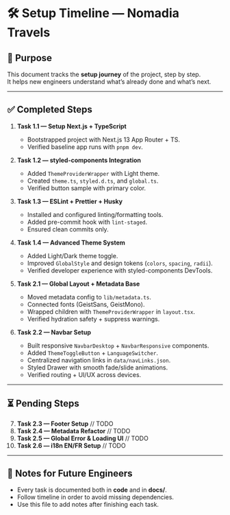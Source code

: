 # 🛠️ Setup Timeline — Nomadia Travels

## 🎯 Purpose

This document tracks the **setup journey** of the project, step by step.  
It helps new engineers understand what’s already done and what’s next.

---

## ✅ Completed Steps

1. **Task 1.1 — Setup Next.js + TypeScript**
   - Bootstrapped project with Next.js 13 App Router + TS.
   - Verified baseline app runs with `pnpm dev`.

2. **Task 1.2 — styled-components Integration**
   - Added `ThemeProviderWrapper` with Light theme.
   - Created `theme.ts`, `styled.d.ts`, and `global.ts`.
   - Verified button sample with primary color.

3. **Task 1.3 — ESLint + Prettier + Husky**
   - Installed and configured linting/formatting tools.
   - Added pre-commit hook with `lint-staged`.
   - Ensured clean commits only.

4. **Task 1.4 — Advanced Theme System**
   - Added Light/Dark theme toggle.
   - Improved `GlobalStyle` and design tokens (`colors`, `spacing`, `radii`).
   - Verified developer experience with styled-components DevTools.

5. **Task 2.1 — Global Layout + Metadata Base**
   - Moved metadata config to `lib/metadata.ts`.
   - Connected fonts (GeistSans, GeistMono).
   - Wrapped children with `ThemeProviderWrapper` in `layout.tsx`.
   - Verified hydration safety + suppress warnings.

6. **Task 2.2 — Navbar Setup**
   - Built responsive `NavbarDesktop` + `NavbarResponsive` components.
   - Added `ThemeToggleButton` + `LanguageSwitcher`.
   - Centralized navigation links in `data/navLinks.json`.
   - Styled Drawer with smooth fade/slide animations.
   - Verified routing + UI/UX across devices.

---

## ⏳ Pending Steps

7. **Task 2.3 — Footer Setup** // TODO
8. **Task 2.4 — Metadata Refactor** // TODO
9. **Task 2.5 — Global Error & Loading UI** // TODO
10. **Task 2.6 — i18n EN/FR Setup** // TODO

---

## 🧭 Notes for Future Engineers

- Every task is documented both in **code** and in **docs/**.
- Follow timeline in order to avoid missing dependencies.
- Use this file to add notes after finishing each task.
